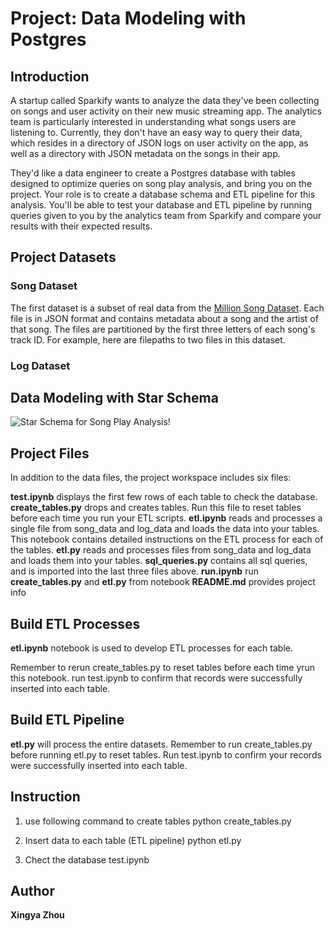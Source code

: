 # Project: Data Modeling with Postgres

## Introduction

A startup called Sparkify wants to analyze the data they've been collecting on songs and user activity on their new music streaming app. The analytics team is particularly interested in understanding what songs users are listening to. Currently, they don't have an easy way to query their data, which resides in a directory of JSON logs on user activity on the app, as well as a directory with JSON metadata on the songs in their app.

They'd like a data engineer to create a Postgres database with tables designed to optimize queries on song play analysis, and bring you on the project. Your role is to create a database schema and ETL pipeline for this analysis. You'll be able to test your database and ETL pipeline by running queries given to you by the analytics team from Sparkify and compare your results with their expected results.

## Project Datasets

### Song Dataset

The first dataset is a subset of real data from the [Million Song Dataset](http://millionsongdataset.com/).
Each file is in JSON format and contains metadata about a song and the artist of that song. The files are partitioned by the first three letters of each song's track ID. For example, here are filepaths to two files in this dataset.

### Log Dataset

## Data Modeling with Star Schema

![Star Schema for Song Play Analysis!](/home/workspace/starschema/song_play_analysis_with_star_schema.png "Star Schema for Song Play Analysis")


## Project Files

In addition to the data files, the project workspace includes six files:

**test.ipynb**  displays the first few rows of each table to check the database.
**create_tables.py**  drops and creates tables. Run this file to reset  tables before each time you run your ETL scripts.
**etl.ipynb**  reads and processes a single file from song_data and log_data and loads the data into your tables. This notebook contains detailed instructions on the ETL process for each of the tables.
**etl.py**  reads and processes files from song_data and log_data and loads them into your tables. 
**sql_queries.py**  contains all sql queries, and is imported into the last three files above.
**run.ipynb**  run **create_tables.py** and **etl.py** from notebook
**README.md** provides project info

## Build ETL Processes

**etl.ipynb** notebook is used to develop ETL processes for each table. 

Remember to rerun create_tables.py to reset tables before each time yrun this notebook.
run test.ipynb to confirm that records were successfully inserted into each table. 

## Build ETL Pipeline

**etl.py** will process the entire datasets.
Remember to run create_tables.py before running etl.py to reset tables. 
Run test.ipynb to confirm your records were successfully inserted into each table.

## Instruction

1. use following command to create tables
    python create_tables.py
    
2. Insert data to each table (ETL pipeline)
    python etl.py
    
3. Chect the database
    test.ipynb
    
## Author

**Xingya Zhou**
    




